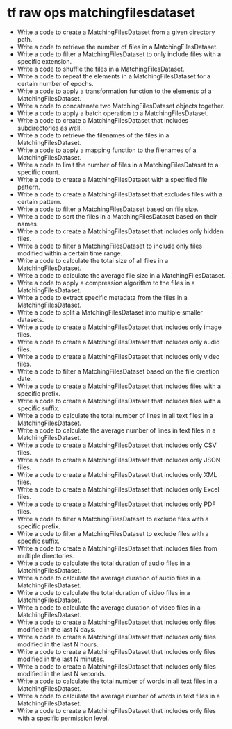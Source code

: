 # tf raw ops matchingfilesdataset

- Write a code to create a MatchingFilesDataset from a given directory path.
- Write a code to retrieve the number of files in a MatchingFilesDataset.
- Write a code to filter a MatchingFilesDataset to only include files with a specific extension.
- Write a code to shuffle the files in a MatchingFilesDataset.
- Write a code to repeat the elements in a MatchingFilesDataset for a certain number of epochs.
- Write a code to apply a transformation function to the elements of a MatchingFilesDataset.
- Write a code to concatenate two MatchingFilesDataset objects together.
- Write a code to apply a batch operation to a MatchingFilesDataset.
- Write a code to create a MatchingFilesDataset that includes subdirectories as well.
- Write a code to retrieve the filenames of the files in a MatchingFilesDataset.
- Write a code to apply a mapping function to the filenames of a MatchingFilesDataset.
- Write a code to limit the number of files in a MatchingFilesDataset to a specific count.
- Write a code to create a MatchingFilesDataset with a specified file pattern.
- Write a code to create a MatchingFilesDataset that excludes files with a certain pattern.
- Write a code to filter a MatchingFilesDataset based on file size.
- Write a code to sort the files in a MatchingFilesDataset based on their names.
- Write a code to create a MatchingFilesDataset that includes only hidden files.
- Write a code to filter a MatchingFilesDataset to include only files modified within a certain time range.
- Write a code to calculate the total size of all files in a MatchingFilesDataset.
- Write a code to calculate the average file size in a MatchingFilesDataset.
- Write a code to apply a compression algorithm to the files in a MatchingFilesDataset.
- Write a code to extract specific metadata from the files in a MatchingFilesDataset.
- Write a code to split a MatchingFilesDataset into multiple smaller datasets.
- Write a code to create a MatchingFilesDataset that includes only image files.
- Write a code to create a MatchingFilesDataset that includes only audio files.
- Write a code to create a MatchingFilesDataset that includes only video files.
- Write a code to filter a MatchingFilesDataset based on the file creation date.
- Write a code to create a MatchingFilesDataset that includes files with a specific prefix.
- Write a code to create a MatchingFilesDataset that includes files with a specific suffix.
- Write a code to calculate the total number of lines in all text files in a MatchingFilesDataset.
- Write a code to calculate the average number of lines in text files in a MatchingFilesDataset.
- Write a code to create a MatchingFilesDataset that includes only CSV files.
- Write a code to create a MatchingFilesDataset that includes only JSON files.
- Write a code to create a MatchingFilesDataset that includes only XML files.
- Write a code to create a MatchingFilesDataset that includes only Excel files.
- Write a code to create a MatchingFilesDataset that includes only PDF files.
- Write a code to filter a MatchingFilesDataset to exclude files with a specific prefix.
- Write a code to filter a MatchingFilesDataset to exclude files with a specific suffix.
- Write a code to create a MatchingFilesDataset that includes files from multiple directories.
- Write a code to calculate the total duration of audio files in a MatchingFilesDataset.
- Write a code to calculate the average duration of audio files in a MatchingFilesDataset.
- Write a code to calculate the total duration of video files in a MatchingFilesDataset.
- Write a code to calculate the average duration of video files in a MatchingFilesDataset.
- Write a code to create a MatchingFilesDataset that includes only files modified in the last N days.
- Write a code to create a MatchingFilesDataset that includes only files modified in the last N hours.
- Write a code to create a MatchingFilesDataset that includes only files modified in the last N minutes.
- Write a code to create a MatchingFilesDataset that includes only files modified in the last N seconds.
- Write a code to calculate the total number of words in all text files in a MatchingFilesDataset.
- Write a code to calculate the average number of words in text files in a MatchingFilesDataset.
- Write a code to create a MatchingFilesDataset that includes only files with a specific permission level.